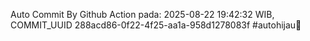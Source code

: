 Auto Commit By Github Action pada: 2025-08-22 19:42:32 WIB, COMMIT_UUID 288acd86-0f22-4f25-aa1a-958d1278083f #autohijau🗿
